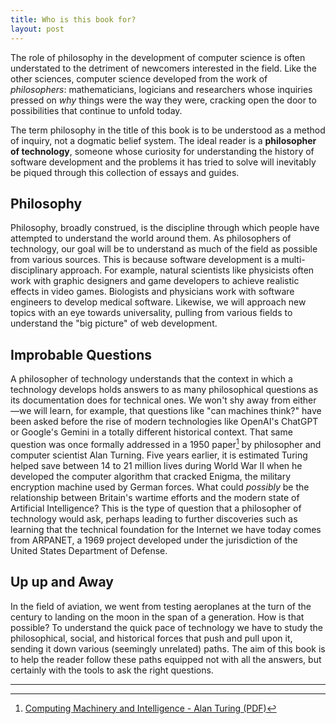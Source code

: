 ```yaml
---
title: Who is this book for?
layout: post
---
```


The role of philosophy in the development of computer 
science is often understated to the detriment of newcomers 
interested in the field. Like the other sciences, 
computer science developed from the work of *philosophers*: 
mathematicians, logicians and researchers whose inquiries 
pressed on *why* things were the way they were, cracking 
open the door to possibilities that continue to unfold 
today.

The term philosophy in the title of this book is to be 
understood as a method of inquiry, not a dogmatic belief 
system. The ideal reader is a **philosopher of technology**, 
someone whose curiosity for understanding the history of 
software development and the problems it has tried to solve 
will inevitably be piqued through this collection of essays 
and guides.

## Philosophy

Philosophy, broadly construed, is the discipline through 
which people have attempted to understand the world around 
them. As philosophers of technology, our goal will be 
to understand as much of the field as possible from various 
sources. This is because software development is a 
multi-disciplinary approach. For example, natural scientists 
like physicists often work with graphic designers and game 
developers to achieve realistic effects in video games. 
Biologists and physicians work with software engineers to 
develop medical software. Likewise, we will approach new 
topics with an eye towards universality, pulling from 
various fields to understand the "big picture" of web 
development.

## Improbable Questions

A philosopher of technology understands that the context in 
which a technology develops holds answers to as many 
philosophical questions as its documentation does for 
technical ones. We won't shy away from either &mdash;we will 
learn, for example, that questions like "can machines 
think?" have been asked before the rise of modern 
technologies like OpenAI's ChatGPT or Google's Gemini in a 
totally different historical context. That same question was 
once formally addressed in a 1950 paper[^1] by philosopher 
and computer scientist Alan Turning. Five years earlier, it 
is estimated Turing helped save between 14 to 21 million 
lives during World War II when he developed the computer 
algorithm that cracked Enigma, the military encryption 
machine used by German forces. What could *possibly* be the 
relationship between Britain's wartime efforts and the 
modern state of Artificial Intelligence? This is the type of 
question that a philosopher of technology would ask, perhaps 
leading to further discoveries such as learning that the 
technical foundation for the Internet we have today comes 
from ARPANET, a 1969 project developed under the 
jurisdiction of the United States Department of Defense.

## Up up and Away

In the field of aviation, we went from testing aeroplanes at 
the turn of the century to landing on the moon in the span 
of a generation. How is that possible? To understand the 
quick pace of technology we have to study the philosophical, 
social, and historical forces that push and pull upon it, 
sending it down various (seemingly unrelated) paths. The aim 
of this book is to help the reader follow these paths 
equipped not with all the answers, but certainly with the tools 
to ask the right questions.

---

[^1]: [Computing Machinery and Intelligence - Alan Turing (PDF)](https://redirect.cs.umbc.edu/courses/471/papers/turing.pdf)
